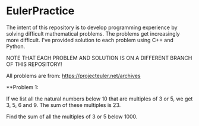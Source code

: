# EulerPractice

The intent of this repository is to develop programming experience by solving difficult mathematical problems. The problems get increasingly more difficult. I've provided solution to each problem using C++ and Python.

NOTE THAT EACH PROBLEM AND SOLUTION IS ON A DIFFERENT BRANCH OF THIS REPOSITORY!

All problems are from: https://projecteuler.net/archives


**Problem 1:

If we list all the natural numbers below 10 that are multiples of 3 or 5, we get 3, 5, 6 and 9. The sum of these multiples is 23.

Find the sum of all the multiples of 3 or 5 below 1000.
